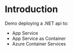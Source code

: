 # Introduction

Demo deploying a .NET api to:

* App Service
* App Service as Container
* Azure Container Services